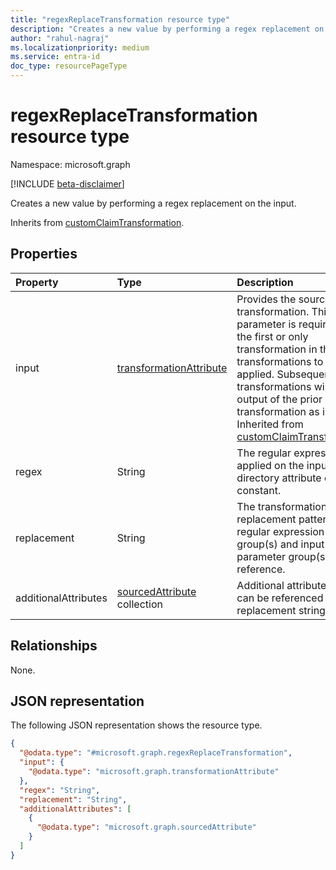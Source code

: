 ```yaml
---
title: "regexReplaceTransformation resource type"
description: "Creates a new value by performing a regex replacement on the input."
author: "rahul-nagraj"
ms.localizationpriority: medium
ms.service: entra-id
doc_type: resourcePageType
---
```


# regexReplaceTransformation resource type

Namespace: microsoft.graph

[!INCLUDE [beta-disclaimer](../../includes/beta-disclaimer.md)]

Creates a new value by performing a regex replacement on the input.

Inherits from [customClaimTransformation](../resources/customclaimtransformation.md).

## Properties
|Property|Type|Description|
|:---|:---|:---|
|input|[transformationAttribute](../resources/transformationattribute.md)|Provides the source for the transformation. This parameter is required if it's the first or only transformation in the list of transformations to be applied. Subsequent transformations will use the output of the prior transformation as input. Inherited from [customClaimTransformation](../resources/customclaimtransformation.md).|
|regex|String|The regular expression to be applied on the input directory attribute or constant.|
|replacement|String|The transformation output replacement pattern with regular expression output group(s) and input parameter group(s) reference.|
|additionalAttributes|[sourcedAttribute](../resources/sourcedattribute.md) collection|Additional attributes that can be referenced within the replacement string.|

## Relationships
None.

## JSON representation
The following JSON representation shows the resource type.
<!-- {
  "blockType": "resource",
  "@odata.type": "microsoft.graph.regexReplaceTransformation"
}
-->
``` json
{
  "@odata.type": "#microsoft.graph.regexReplaceTransformation",
  "input": {
    "@odata.type": "microsoft.graph.transformationAttribute"
  },
  "regex": "String",
  "replacement": "String",
  "additionalAttributes": [
    {
      "@odata.type": "microsoft.graph.sourcedAttribute"
    }
  ]
}
```
